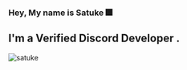 ### Hey, My name is Satuke 🎆

## I'm a Verified Discord Developer .

![satuke](https://github-readme-stats.vercel.app/api?username=satuke&show_icons=true&theme=yellow)


